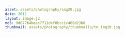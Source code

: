 ```yaml
---
asset: assets/photography/img20.jpg
date: 2011
layout: image.j2
md5: 9d077b4beec7f11def8bcc1c466d23b8
thumbnail: assets/photography/thumbnails/tn_img20.jpg
---
```


